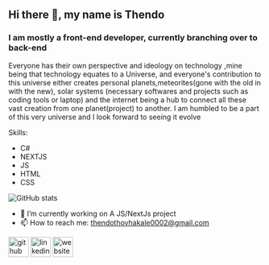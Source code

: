## Hi there 👋, my name is Thendo
### I am mostly a front-end developer, currently branching over to back-end
Everyone has their own perspective and ideology on technology ,mine being that technology equates to a Universe, and everyone's contribution to this universe either creates personal planets,meteorites(gone with the old in with the new), solar systems (necessary softwares and projects such as coding tools or laptop) and the internet being a hub to connect all these vast creation from one planet(project) to another. 
I am humbled to be a part of this very universe and I look forward to seeing it evolve


Skills: 
- C# 
- NEXTJS
- JS 
- HTML 
- CSS
 
![GitHub stats](https://github-readme-stats.vercel.app/api?username=Thendo-T&show_icons=true)  

- 🔭 I’m currently working on A JS/NextJs project 
- 📫 How to reach me: thendothovhakale0002@gmail.com

[<img src='https://cdn.jsdelivr.net/npm/simple-icons@3.0.1/icons/github.svg' alt='github' height='40'>](https://github.com/Thendo-T)  [<img src='https://cdn.jsdelivr.net/npm/simple-icons@3.0.1/icons/linkedin.svg' alt='linkedin' height='40'>](https://www.linkedin.com/in/https://www.linkedin.com/in/thendo-thovhakale-18ba57205//)  [<img src='https://cdn.jsdelivr.net/npm/simple-icons@3.0.1/icons/icloud.svg' alt='website' height='40'>](https://Aboutthendo.netlify.app)  

